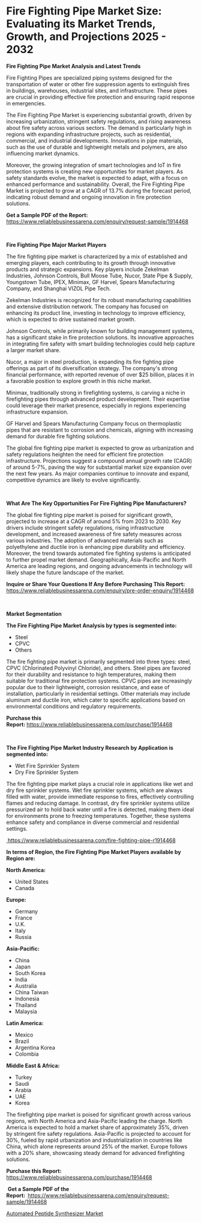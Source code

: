 <p><h1>Fire Fighting Pipe Market Size: Evaluating its Market Trends, Growth, and Projections 2025 - 2032</h1></p><p><strong>Fire Fighting Pipe Market Analysis and Latest Trends</strong></p>
<p><p>Fire Fighting Pipes are specialized piping systems designed for the transportation of water or other fire suppression agents to extinguish fires in buildings, warehouses, industrial sites, and infrastructure. These pipes are crucial in providing effective fire protection and ensuring rapid response in emergencies.</p><p>The Fire Fighting Pipe Market is experiencing substantial growth, driven by increasing urbanization, stringent safety regulations, and rising awareness about fire safety across various sectors. The demand is particularly high in regions with expanding infrastructure projects, such as residential, commercial, and industrial developments. Innovations in pipe materials, such as the use of durable and lightweight metals and polymers, are also influencing market dynamics.</p><p>Moreover, the growing integration of smart technologies and IoT in fire protection systems is creating new opportunities for market players. As safety standards evolve, the market is expected to adapt, with a focus on enhanced performance and sustainability. Overall, the Fire Fighting Pipe Market is projected to grow at a CAGR of 13.7% during the forecast period, indicating robust demand and ongoing innovation in fire protection solutions.</p></p>
<p><strong>Get a Sample PDF of the Report:&nbsp;</strong> <a href="https://www.reliablebusinessarena.com/enquiry/request-sample/1914468?utm_campaign=2258&utm_medium=2&utm_source=Github&utm_content=ia&utm_term=20022025&utm_id=fire-fighting-pipe">https://www.reliablebusinessarena.com/enquiry/request-sample/1914468</a></p>
<p>&nbsp;</p>
<p><strong>Fire Fighting Pipe Major Market Players</strong></p>
<p><p>The fire fighting pipe market is characterized by a mix of established and emerging players, each contributing to its growth through innovative products and strategic expansions. Key players include Zekelman Industries, Johnson Controls, Bull Moose Tube, Nucor, State Pipe & Supply, Youngstown Tube, IPEX, Minimax, GF Harvel, Spears Manufacturing Company, and Shanghai VIZOL Pipe Tech.</p><p>Zekelman Industries is recognized for its robust manufacturing capabilities and extensive distribution network. The company has focused on enhancing its product line, investing in technology to improve efficiency, which is expected to drive sustained market growth.</p><p>Johnson Controls, while primarily known for building management systems, has a significant stake in fire protection solutions. Its innovative approaches in integrating fire safety with smart building technologies could help capture a larger market share.</p><p>Nucor, a major in steel production, is expanding its fire fighting pipe offerings as part of its diversification strategy. The company's strong financial performance, with reported revenue of over $25 billion, places it in a favorable position to explore growth in this niche market.</p><p>Minimax, traditionally strong in firefighting systems, is carving a niche in firefighting pipes through advanced product development. Their expertise could leverage their market presence, especially in regions experiencing infrastructure expansion.</p><p>GF Harvel and Spears Manufacturing Company focus on thermoplastic pipes that are resistant to corrosion and chemicals, aligning with increasing demand for durable fire fighting solutions.</p><p>The global fire fighting pipe market is expected to grow as urbanization and safety regulations heighten the need for efficient fire protection infrastructure. Projections suggest a compound annual growth rate (CAGR) of around 5-7%, paving the way for substantial market size expansion over the next few years. As major companies continue to innovate and expand, competitive dynamics are likely to evolve significantly.</p></p>
<p>&nbsp;</p>
<p><strong>What Are The Key Opportunities For Fire Fighting Pipe Manufacturers?</strong></p>
<p><p>The global fire fighting pipe market is poised for significant growth, projected to increase at a CAGR of around 5% from 2023 to 2030. Key drivers include stringent safety regulations, rising infrastructure development, and increased awareness of fire safety measures across various industries. The adoption of advanced materials such as polyethylene and ductile iron is enhancing pipe durability and efficiency. Moreover, the trend towards automated fire fighting systems is anticipated to further propel market demand. Geographically, Asia-Pacific and North America are leading regions, and ongoing advancements in technology will likely shape the future landscape of the market.</p></p>
<p><strong>Inquire or Share Your Questions If Any Before Purchasing This Report:</strong> <a href="https://www.reliablebusinessarena.com/enquiry/pre-order-enquiry/1914468?utm_campaign=2258&utm_medium=2&utm_source=Github&utm_content=ia&utm_term=20022025&utm_id=fire-fighting-pipe">https://www.reliablebusinessarena.com/enquiry/pre-order-enquiry/1914468</a></p>
<p>&nbsp;</p>
<p><strong>Market Segmentation</strong></p>
<p><strong>The Fire Fighting Pipe Market Analysis by types is segmented into:</strong></p>
<p><ul><li>Steel</li><li>CPVC</li><li>Others</li></ul></p>
<p><p>The fire fighting pipe market is primarily segmented into three types: steel, CPVC (Chlorinated Polyvinyl Chloride), and others. Steel pipes are favored for their durability and resistance to high temperatures, making them suitable for traditional fire protection systems. CPVC pipes are increasingly popular due to their lightweight, corrosion resistance, and ease of installation, particularly in residential settings. Other materials may include aluminum and ductile iron, which cater to specific applications based on environmental conditions and regulatory requirements.</p></p>
<p><strong>Purchase this Report:&nbsp;</strong><a href="https://www.reliablebusinessarena.com/purchase/1914468?utm_campaign=2258&utm_medium=2&utm_source=Github&utm_content=ia&utm_term=20022025&utm_id=fire-fighting-pipe">https://www.reliablebusinessarena.com/purchase/1914468</a></p>
<p>&nbsp;</p>
<p><strong>The Fire Fighting Pipe Market Industry Research by Application is segmented into:</strong></p>
<p><ul><li>Wet Fire Sprinkler System</li><li>Dry Fire Sprinkler System</li></ul></p>
<p><p>The fire fighting pipe market plays a crucial role in applications like wet and dry fire sprinkler systems. Wet fire sprinkler systems, which are always filled with water, provide immediate response to fires, effectively controlling flames and reducing damage. In contrast, dry fire sprinkler systems utilize pressurized air to hold back water until a fire is detected, making them ideal for environments prone to freezing temperatures. Together, these systems enhance safety and compliance in diverse commercial and residential settings.</p></p>
<p><a href="https://www.reliablebusinessarena.com/fire-fighting-pipe-r1914468?utm_campaign=2258&utm_medium=2&utm_source=Github&utm_content=ia&utm_term=20022025&utm_id=fire-fighting-pipe">&nbsp;https://www.reliablebusinessarena.com/fire-fighting-pipe-r1914468</a></p>
<p><strong>In terms of Region, the Fire Fighting Pipe Market Players available by Region are:</strong></p>
<p>
    <p> <strong> North America: </strong>
        <ul>
            <li>United States</li>
            <li>Canada</li>
        </ul>
        </p> 
    <p> <strong> Europe: </strong>
        <ul>
            <li>Germany</li>
            <li>France</li>
            <li>U.K.</li>
            <li>Italy</li>
            <li>Russia</li>
        </ul>
        </p> 
    <p> <strong> Asia-Pacific: </strong>
        <ul>
            <li>China</li>
            <li>Japan</li>
            <li>South Korea</li>
            <li>India</li>
            <li>Australia</li>
            <li>China Taiwan</li>
            <li>Indonesia</li>
            <li>Thailand</li>
            <li>Malaysia</li>
        </ul>
        </p> 
    <p> <strong> Latin America: </strong>
        <ul>
            <li>Mexico</li>
            <li>Brazil</li>
            <li>Argentina Korea</li>
            <li>Colombia</li>
        </ul>
        </p> 
    <p> <strong> Middle East & Africa: </strong>
        <ul>
            <li>Turkey</li>
            <li>Saudi</li>
            <li>Arabia</li>
            <li>UAE</li>
            <li>Korea</li>
        </ul>
    </p>
    </p>
<p><p>The firefighting pipe market is poised for significant growth across various regions, with North America and Asia-Pacific leading the charge. North America is expected to hold a market share of approximately 35%, driven by stringent fire safety regulations. Asia-Pacific is projected to account for 30%, fueled by rapid urbanization and industrialization in countries like China, which alone represents around 25% of the market. Europe follows with a 20% share, showcasing steady demand for advanced firefighting solutions.</p></p>
<p><strong>Purchase this Report: </strong><a href="https://www.reliablebusinessarena.com/purchase/1914468?utm_campaign=2258&utm_medium=2&utm_source=Github&utm_content=ia&utm_term=20022025&utm_id=fire-fighting-pipe">https://www.reliablebusinessarena.com/purchase/1914468</a></p>
<p>&nbsp;<strong>Get a Sample PDF of the Report:&nbsp;&nbsp;</strong><a href="https://www.reliablebusinessarena.com/enquiry/request-sample/1914468?utm_campaign=2258&utm_medium=2&utm_source=Github&utm_content=ia&utm_term=20022025&utm_id=fire-fighting-pipe">https://www.reliablebusinessarena.com/enquiry/request-sample/1914468</a></p>
<p><strong></strong></p>
<p><p><a href="https://github.com/ilonaenterline65/Market-Research-Report-List-1/blob/main/automated-peptide-synthesizer-market.md?utm_campaign=2258&utm_medium=2&utm_source=Github&utm_content=ia&utm_term=20022025&utm_id=fire-fighting-pipe">Automated Peptide Synthesizer Market</a></p></p>